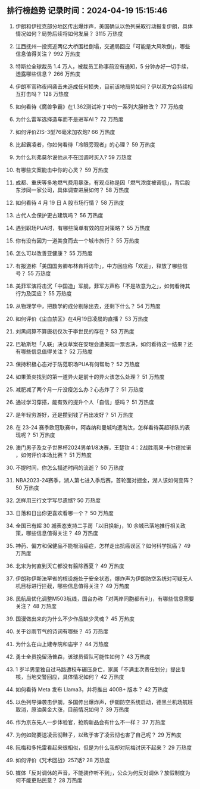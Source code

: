 
## 排行榜趋势 记录时间：2024-04-19 15:15:46
  
  1. 伊朗和伊拉克部分地区传出爆炸声，美国确认以色列采取行动报复伊朗，具体情况如何？局势后续将如何发展？ 3115 万热度
    
  2. 江西抚州一投资近两亿大桥围栏倒塌，交通局回应「可能是大风吹倒」，哪些信息值得关注？ 992 万热度
    
  3. 特斯拉全球裁员 1.4 万人，被裁员工称事前没有通知，5 分钟办好一切手续，透露哪些信息？ 266 万热度
    
  4. 伊朗军官称夜间袭击未造成任何损失，目前该地局势如何？伊以双方会持续相互打击吗？ 128 万热度
    
  5. 如何看待《魔兽争霸》在1.362测试补丁中的一系列大胆修改？ 77 万热度
    
  6. 为什么雷军选择造车而不是进军AI？ 72 万热度
    
  7. 如何评价ZIS-3型76毫米加农炮? 66 万热度
    
  8. 比起霸凌者，你如何看待「冷眼旁观者」的心理？ 59 万热度
    
  9. 为什么利弗莫尔说他从不在回调时买入? 59 万热度
    
  10. 有哪些文案能击中你的心灵？ 59 万热度
    
  11. 成都、重庆等多地燃气费用暴涨，有观点称是因「燃气浓度被调低」，背后股东涉同一家公司，具体调查进展如何？ 58 万热度
    
  12. 如何看待 4 月 19 日 A 股市场行情？ 58 万热度
    
  13. 古代人会保护更古建筑吗？ 56 万热度
    
  14. 遇到职场PUA时，有哪些简单有效的应对策略？ 55 万热度
    
  15. 你有没有因为一道美食而去一个城市旅行？ 55 万热度
    
  16. 怎么可以改善亚健康？ 55 万热度
    
  17. 有报道称「美国国务卿布林肯将访华」，中方回应称「欢迎」，释放了哪些信号？ 55 万热度
    
  18. 美菲军演将击沉「中国造」军舰，菲军方声称「不是故意为之」，如何看待其行为及回应？ 55 万热度
    
  19. 从物理学中，把数学的成分剔除出去，还剩下什么？ 54 万热度
    
  20. 如何评价《尘白禁区》在4月19日凌晨的直播？ 53 万热度
    
  21. 刘黑闼算不算唐初仅次于李世民的存在？ 53 万热度
    
  22. 巴勒斯坦「入联」决议草案在安理会遭美国一票否决，如何看待这一结果？还有哪些信息值得关注？ 52 万热度
    
  23. 保持积极心态对于防范职场PUA有何帮助？ 52 万热度
    
  24. 如果萧炎找到的第一道异火是前十的异火该怎么处理？ 51 万热度
    
  25. 减肥减了两个月一斤没瘦怎么办？心态炸了？ 51 万热度
    
  26. 通过学习穿搭，能有效的提升个人「自信」感吗？ 51 万热度
    
  27. 是年轻穷游好，还是攒到钱了再出发好？ 51 万热度
    
  28. 在 23-24 赛季欧冠联赛中，阿森纳和曼城均遭淘汰，怎样看待英超球队的表现呢？ 51 万热度
    
  29. 澳门男子及女子世界杯2024男单1/8决赛，王楚钦 4：2战胜雨果·卡尔德拉诺 ，如何评价本场比赛？ 51 万热度
    
  30. 不提时间，你怎么描述时间的流逝？ 50 万热度
    
  31. NBA2023-24赛季，湖人第七进入季后赛，首轮面对掘金，湖人该如何变阵？ 50 万热度
    
  32. 怎样用三行文字写尽遗憾? 50 万热度
    
  33. 日落和日出你更喜欢看哪一个？ 50 万热度
    
  34. 全国已有超 30 城表态支持二手房「以旧换新」，10 余城已落地推行相关政策，哪些信息值得关注？ 49 万热度
    
  35. 神药、偏方和保健品不能根治癌症，怎样走出抗癌误区？如何科学抗癌？ 49 万热度
    
  36. 北宋为何直到灭亡都没有翦除西夏？ 49 万热度
    
  37. 伊朗称伊斯法罕省的核设施处于安全状态，爆炸声为伊朗防空系统对可疑无人机目标进行拦截，哪些信息值得关注？ 49 万热度
    
  38. 民航局优化调整M503航线，国台办称「对两岸同胞都有利」，有哪些信息需要关注？ 48 万热度
    
  39. 国漫做出来的为什么不少作品缺少灵魂？ 45 万热度
    
  40. 关于谷雨节气的诗词有哪些？ 45 万热度
    
  41. 为什么在山上建寺院和庙宇？ 44 万热度
    
  42. 勇士全员挽留汤普森，该球员留队可能性如何？ 43 万热度
    
  43. 1 岁半男童独自过马路遭校车碾压身亡，家属「不满主次责任划分」提出复核，当地交警回应，具体情况如何？ 42 万热度
    
  44. 如何看待 Meta 发布 Llama3，并将推出 400B+ 版本？ 42 万热度
    
  45. 以色列导弹袭击伊朗，多国传出爆炸声，伊朗防空系统启动，德黑兰机场航班取消，原油黄金大涨，目前情况如何？ 39 万热度
    
  46. 作为京东先人一步体验官，抢购新品会有什么不一样？ 37 万热度
    
  47. 为何如懿要送凌云彻鞋子，以致于害了凌云彻也害了自己呢？ 29 万热度
    
  48. 阮梅和多托雷看起来很相似，但是为什么我却对阮梅讨厌不起来？ 29 万热度
    
  49. 如何评价《咒术回战》257话? 28 万热度
    
  50. 媒体「反对调休的声音，不能装作听不到」，公众为何反对调休？放假制度为何不能更贴民意？ 28 万热度
    